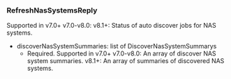 ### RefreshNasSystemsReply
Supported in v7.0+
v7.0-v8.0:
v8.1+: Status of auto discover jobs for NAS systems.

- discoverNasSystemSummaries: list of DiscoverNasSystemSummarys
  - Required. Supported in v7.0+
v7.0-v8.0: An array of discover NAS system summaries.
v8.1+: An array of summaries of discovered NAS systems.

